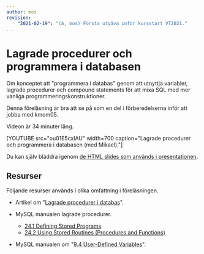 ```yaml
---
author: mos
revision:
    "2021-02-19": "(A, mos) Första utgåva inför kursstart VT2021."
...
```

Lagrade procedurer och programmera i databasen
====================

Om konceptet att "programmera i databas" genom att utnyttja variabler, lagrade procedurer och compound statements för att mixa SQL med mer vanliga programmeringskonstruktioner.

Denna föreläsning är bra att se på som en del i förberedelserna inför att jobba med kmom05.

Videon är 34 minuter lång.

[YOUTUBE src="ou01E5cxIAU" width=700 caption="Lagrade procedurer och programmera i databasen (med Mikael)."]

Du kan själv bläddra igenom [de HTML slides som används i presentationen](kursmaterial/databas/forelasning/v1/f05-procedurer-och-trigger/slide-procedurer.html).



Resurser
------------------------

Följande resurser används i olika omfattning i föreläsningen.

* Artikel om "[Lagrade procedurer i databas](kunskap/lagrade-procedurer-i-databas)".

* MySQL manualen lagrade procedurer.
    * [24.1 Defining Stored Programs](https://dev.mysql.com/doc/refman/8.0/en/stored-programs-defining.html)
    * [24.2 Using Stored Routines (Procedures and Functions)](https://dev.mysql.com/doc/refman/8.0/en/stored-routines.html)

* MySQL manualen om "[9.4 User-Defined Variables](https://dev.mysql.com/doc/refman/8.0/en/user-variables.html)".
